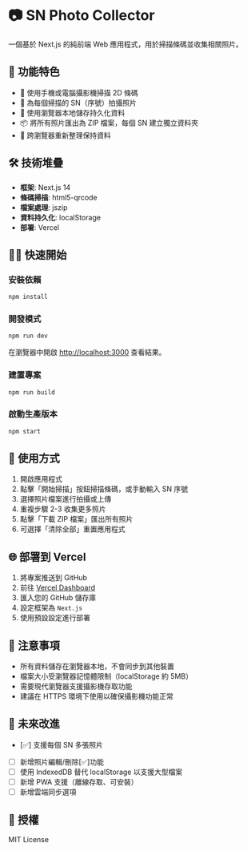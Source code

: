 # 📷 SN Photo Collector

一個基於 Next.js 的純前端 Web 應用程式，用於掃描條碼並收集相關照片。

## 🚀 功能特色

- 📱 使用手機或電腦攝影機掃描 2D 條碼
- 📸 為每個掃描的 SN（序號）拍攝照片
- 💾 使用瀏覽器本地儲存持久化資料
- 📦 將所有照片匯出為 ZIP 檔案，每個 SN 建立獨立資料夾
- 🔄 跨瀏覽器重新整理保持資料

## 🛠️ 技術堆疊

- **框架**: Next.js 14
- **條碼掃描**: html5-qrcode
- **檔案處理**: jszip
- **資料持久化**: localStorage
- **部署**: Vercel

## 🏃‍♂️ 快速開始

### 安裝依賴

```bash
npm install
```

### 開發模式

```bash
npm run dev
```

在瀏覽器中開啟 [http://localhost:3000](http://localhost:3000) 查看結果。

### 建置專案

```bash
npm run build
```

### 啟動生產版本

```bash
npm start
```

## 📱 使用方式

1. 開啟應用程式
2. 點擊「開始掃描」按鈕掃描條碼，或手動輸入 SN 序號
3. 選擇照片檔案進行拍攝或上傳
4. 重複步驟 2-3 收集更多照片
5. 點擊「下載 ZIP 檔案」匯出所有照片
6. 可選擇「清除全部」重置應用程式

## 🌐 部署到 Vercel

1. 將專案推送到 GitHub
2. 前往 [Vercel Dashboard](https://vercel.com/)
3. 匯入您的 GitHub 儲存庫
4. 設定框架為 `Next.js`
5. 使用預設設定進行部署

## 📝 注意事項

- 所有資料儲存在瀏覽器本地，不會同步到其他裝置
- 檔案大小受瀏覽器記憶體限制（localStorage 約 5MB）
- 需要現代瀏覽器支援攝影機存取功能
- 建議在 HTTPS 環境下使用以確保攝影機功能正常

## 🔮 未來改進

- [✅] 支援每個 SN 多張照片
- [ ] 新增照片編輯/刪除[✅]功能
- [ ] 使用 IndexedDB 替代 localStorage 以支援大型檔案
- [ ] 新增 PWA 支援（離線存取、可安裝）
- [ ] 新增雲端同步選項

## 📄 授權

MIT License